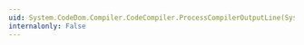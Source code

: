 ```yaml
---
uid: System.CodeDom.Compiler.CodeCompiler.ProcessCompilerOutputLine(System.CodeDom.Compiler.CompilerResults,System.String)
internalonly: False
---
```

